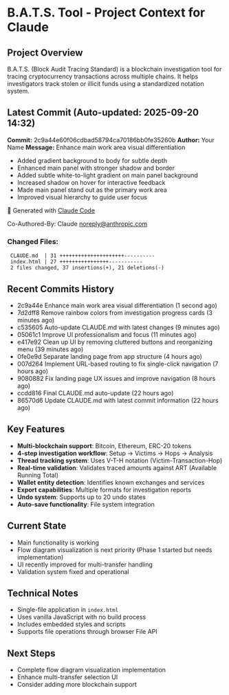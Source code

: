 # B.A.T.S. Tool - Project Context for Claude

## Project Overview
B.A.T.S. (Block Audit Tracing Standard) is a blockchain investigation tool for tracing cryptocurrency transactions across multiple chains. It helps investigators track stolen or illicit funds using a standardized notation system.

## Latest Commit (Auto-updated: 2025-09-20 14:32)

**Commit:** 2c9a44e60f06cdbad58794ca70186bb0fe35260b
**Author:** Your Name
**Message:** Enhance main work area visual differentiation

- Added gradient background to body for subtle depth
- Enhanced main panel with stronger shadow and border
- Added subtle white-to-light gradient on main panel background
- Increased shadow on hover for interactive feedback
- Made main panel stand out as the primary work area
- Improved visual hierarchy to guide user focus

🤖 Generated with [Claude Code](https://claude.ai/code)

Co-Authored-By: Claude <noreply@anthropic.com>

### Changed Files:
```
 CLAUDE.md  | 31 +++++++++++++++++++++----------
 index.html | 27 ++++++++++++++++-----------
 2 files changed, 37 insertions(+), 21 deletions(-)
```

## Recent Commits History

- 2c9a44e Enhance main work area visual differentiation (1 second ago)
- 7d2dff8 Remove rainbow colors from investigation progress cards (3 minutes ago)
- c535605 Auto-update CLAUDE.md with latest changes (9 minutes ago)
- 05061c1 Improve UI professionalism and focus (11 minutes ago)
- e417e92 Clean up UI by removing cluttered buttons and reorganizing menu (39 minutes ago)
- 0fe0e9d Separate landing page from app structure (4 hours ago)
- 007d264 Implement URL-based routing to fix single-click navigation (7 hours ago)
- 9080882 Fix landing page UX issues and improve navigation (8 hours ago)
- ccdd816 Final CLAUDE.md auto-update (22 hours ago)
- 86570d6 Update CLAUDE.md with latest commit information (22 hours ago)

## Key Features
- **Multi-blockchain support**: Bitcoin, Ethereum, ERC-20 tokens
- **4-step investigation workflow**: Setup → Victims → Hops → Analysis
- **Thread tracking system**: Uses V-T-H notation (Victim-Transaction-Hop)
- **Real-time validation**: Validates traced amounts against ART (Available Running Total)
- **Wallet entity detection**: Identifies known exchanges and services
- **Export capabilities**: Multiple formats for investigation reports
- **Undo system**: Supports up to 20 undo states
- **Auto-save functionality**: File system integration

## Current State
- Main functionality is working
- Flow diagram visualization is next priority (Phase 1 started but needs implementation)
- UI recently improved for multi-transfer handling
- Validation system fixed and operational

## Technical Notes
- Single-file application in `index.html`
- Uses vanilla JavaScript with no build process
- Includes embedded styles and scripts
- Supports file operations through browser File API

## Next Steps
- Complete flow diagram visualization implementation
- Enhance multi-transfer selection UI
- Consider adding more blockchain support
